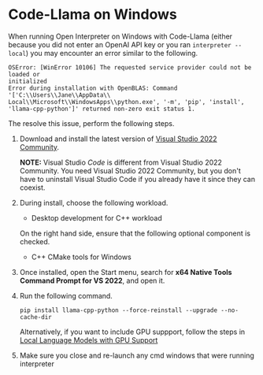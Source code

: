 # Code-Llama on Windows

When running Open Interpreter on Windows with Code-Llama (either because you did
not enter an OpenAI API key or you ran `interpreter --local`) you may encounter
an error similar to the following.

```
OSError: [WinError 10106] The requested service provider could not be loaded or
initialized
Error during installation with OpenBLAS: Command '['C:\\Users\\Jane\\AppData\\
Local\\Microsoft\\WindowsApps\\python.exe', '-m', 'pip', 'install',
'llama-cpp-python']' returned non-zero exit status 1.
```

The resolve this issue, perform the following steps.

1.  Download and install the latest version of [Visual Studio 2022
    Community](https://visualstudio.microsoft.com/downloads/).
    
    **NOTE:** Visual Studio _Code_ is different from Visual Studio 2022
    Community. You need Visual Studio 2022 Community, but you don't have to
    uninstall Visual Studio Code if you already have it since they can coexist.

2.  During install, choose the following workload.

    - Desktop development for C++ workload

    On the right hand side, ensure that the following optional component is
    checked.

    - C++ CMake tools for Windows

3.  Once installed, open the Start menu, search for **x64 Native Tools Command
    Prompt for VS 2022**, and open it.

5.  Run the following command.

    ```
    pip install llama-cpp-python --force-reinstall --upgrade --no-cache-dir
    ```

    Alternatively, if you want to include GPU suppport, follow the steps in [Local Language Models with GPU Support](./GPU.md)

6.  Make sure you close and re-launch any cmd windows that were running interpreter


